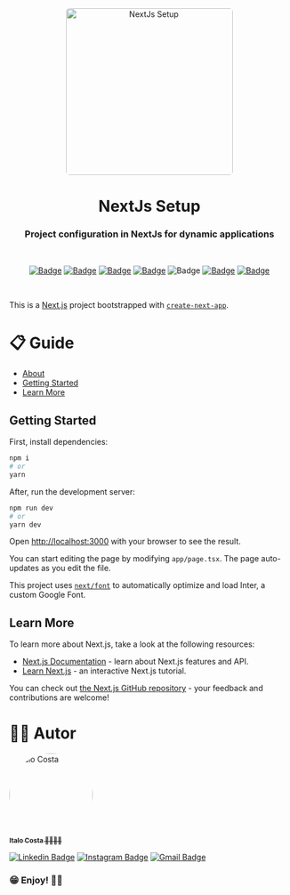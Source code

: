 <div align="center" id="about">
<img  src="https://i.ibb.co/ZfF9crh/Captura-de-tela-2024-01-22-172442.png" alt="NextJs Setup" title="NextJs Setup" width="300" style="border-radius: 6px">
<h1 align="center">NextJs Setup</h1>
<h3 align="center">Project configuration in NextJs for dynamic applications</h3>
<br>

[![Badge](https://img.shields.io/badge/NodeJS-20.18.0-darkblue?style=for-the-badge&logo=Node.js)](https://nodejs.org/en/)
[![Badge](https://img.shields.io/badge/Npm-10.8.2-darkblue?style=for-the-badge&logo=npm)](https://www.npmjs.com/)
[![Badge](https://img.shields.io/badge/Yarn-1.22.22-darkblue?style=for-the-badge&logo=yarn)](https://yarnpkg.com/)
[![Badge](https://img.shields.io/badge/NEXT.js-15.0.1-darkblue?style=for-the-badge&logo=next.js)](https://nextjs.org/)
![Badge](https://img.shields.io/badge/react-19.0.0-darkblue?style=for-the-badge&logo=react)
[![Badge](https://img.shields.io/badge/bootstrap-5.3.2-darkblue?style=for-the-badge&logo=bootstrap)](https://getbootstrap.com/docs/5.3/getting-started/introduction/)
[![Badge](https://img.shields.io/badge/react_bootstrap-2.10.5-darkblue?style=for-the-badge&logo=react)](https://react-bootstrap.netlify.app/docs/components/accordion)

</div>
<br>

This is a [Next.js](https://nextjs.org/) project bootstrapped with [`create-next-app`](https://github.com/vercel/next.js/tree/canary/packages/create-next-app).

<div id="guide">

# 📋 Guide

-   [About](#about)
-   [Getting Started](#getting-started)
-   [Learn More](#learn-more)

</div>
<div id="getting-started">

## Getting Started

First, install dependencies:

```bash
npm i
# or
yarn
```

After, run the development server:

```bash
npm run dev
# or
yarn dev
```

Open [http://localhost:3000](http://localhost:3000) with your browser to see the result.

You can start editing the page by modifying `app/page.tsx`. The page auto-updates as you edit the file.

This project uses [`next/font`](https://nextjs.org/docs/basic-features/font-optimization) to automatically optimize and load Inter, a custom Google Font.

</div>

<div id="learn-more">

## Learn More

To learn more about Next.js, take a look at the following resources:

-   [Next.js Documentation](https://nextjs.org/docs) - learn about Next.js features and API.
-   [Learn Next.js](https://nextjs.org/learn) - an interactive Next.js tutorial.

You can check out [the Next.js GitHub repository](https://github.com/vercel/next.js/) - your feedback and contributions are welcome!

</div>

<div id="author">

# 🙋‍♂️ Autor

<a href="https://github.com/ItaloCostaBR">
    <img style="border-radius: 100%;" src="https://avatars.githubusercontent.com/u/28763610" width="150px;" alt="Italo Costa"/>
    <br />
    <sub><b>Italo Costa 🎹👨🏻‍💻</b></sub>
</a>

<br />

[![Linkedin Badge](https://img.shields.io/badge/-Italo%20Costa-blue?style=flat-square&logo=Linkedin&logoColor=white&link=https://www.linkedin.com/in/italo-costa99/)](https://www.linkedin.com/in/italo-costa99/)
[![Instagram Badge](https://img.shields.io/badge/-italocostakeys-red?style=flat-square&logo=Instagram&logoColor=white&link=https://www.instagram.com/italocostakeys/)](https://www.instagram.com/italocostakeys/)
[![Gmail Badge](https://img.shields.io/badge/ythalocosta99@gmail.com-c14438?style=flat-square&logo=Gmail&logoColor=white&link=mailto:ythalocosta99@gmail.com)](mailto:ythalocosta99@gmail.com)

</div>

### 😁 Enjoy! 👍🏼
